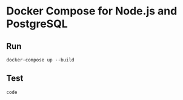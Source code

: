 # Docker Compose for Node.js and PostgreSQL
## Run

    docker-compose up --build

## Test

```
code
```
